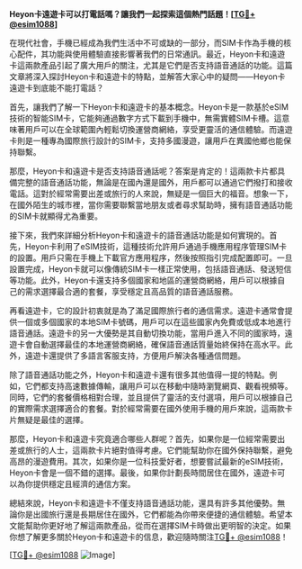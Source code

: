 **Heyon卡遠遊卡可以打電話嗎？讓我們一起探索這個熱門話題！[[TG💪+ @esim1088](https://t.me/s/esim1088)]**

在現代社會，手機已經成為我們生活中不可或缺的一部分，而SIM卡作為手機的核心配件，其功能與使用體驗直接影響著我們的日常通訊。最近，Heyon卡和遠遊卡這兩款產品引起了廣大用戶的關注，尤其是它們是否支持語音通話的功能。這篇文章將深入探討Heyon卡和遠遊卡的特點，並解答大家心中的疑問——Heyon卡遠遊卡到底能不能打電話？

首先，讓我們了解一下Heyon卡和遠遊卡的基本概念。Heyon卡是一款基於eSIM技術的智能SIM卡，它能夠通過數字方式下載到手機中，無需實體SIM卡槽。這意味著用戶可以在全球範圍內輕鬆切換運營商網絡，享受更靈活的通信體驗。而遠遊卡則是一種專為國際旅行設計的SIM卡，支持多國漫遊，讓用戶在異國他鄉也能保持聯繫。

那麼，Heyon卡和遠遊卡是否支持語音通話呢？答案是肯定的！這兩款卡片都具備完整的語音通話功能，無論是在國內還是國外，用戶都可以通過它們撥打和接收電話。這對於經常需要出差或旅行的人來說，無疑是一個巨大的福音。想象一下，在國外陌生的城市裡，當你需要聯繫當地朋友或者尋求幫助時，擁有語音通話功能的SIM卡就顯得尤為重要。

接下來，我們來詳細分析Heyon卡和遠遊卡的語音通話功能是如何實現的。首先，Heyon卡利用了eSIM技術，這種技術允許用戶通過手機應用程序管理SIM卡的設置。用戶只需在手機上下載官方應用程序，然後按照指引完成配置即可。一旦設置完成，Heyon卡就可以像傳統SIM卡一樣正常使用，包括語音通話、發送短信等功能。此外，Heyon卡還支持多個國家和地區的運營商網絡，用戶可以根據自己的需求選擇最合適的套餐，享受穩定且高品質的語音通話服務。

再看遠遊卡，它的設計初衷就是為了滿足國際旅行者的通信需求。遠遊卡通常會提供一個或多個國家的本地SIM卡號碼，用戶可以在這些國家內免費或低成本地進行語音通話。遠遊卡的另一大優勢是其自動切換功能，當用戶進入不同的國家時，遠遊卡會自動選擇最佳的本地運營商網絡，確保語音通話質量始終保持在高水平。此外，遠遊卡還提供了多語言客服支持，方便用戶解決各種通信問題。

除了語音通話功能之外，Heyon卡和遠遊卡還有很多其他值得一提的特點。例如，它們都支持高速數據傳輸，讓用戶可以在移動中隨時瀏覽網頁、觀看視頻等。同時，它們的套餐價格相對合理，並且提供了靈活的支付選項，用戶可以根據自己的實際需求選擇適合的套餐。對於經常需要在國外使用手機的用戶來說，這兩款卡片無疑是最佳的選擇。

那麼，Heyon卡和遠遊卡究竟適合哪些人群呢？首先，如果你是一位經常需要出差或旅行的人士，這兩款卡片絕對值得考慮。它們能幫助你在國外保持聯繫，避免高昂的漫遊費用。其次，如果你是一位科技愛好者，想要嘗試最新的eSIM技術，Heyon卡會是一個不錯的選擇。最後，如果你計劃長時間居住在國外，遠遊卡可以為你提供穩定且經濟的通信方案。

總結來說，Heyon卡和遠遊卡不僅支持語音通話功能，還具有許多其他優勢。無論你是出國旅行還是長期居住在國外，它們都能為你帶來便捷的通信體驗。希望本文能幫助你更好地了解這兩款產品，從而在選擇SIM卡時做出更明智的決定。如果你想了解更多關於Heyon卡和遠遊卡的信息，歡迎隨時關注[TG💪+ @esim1088](https://t.me/s/esim1088)！

[[TG💪+ @esim1088](https://t.me/s/esim1088) ![Image](https://i.postimg.cc/4NQfJmqS/Snipaste-2025-05-13-00-14-12.png)]